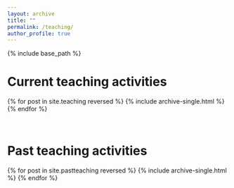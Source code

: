 ```yaml
---
layout: archive
title: ""
permalink: /teaching/
author_profile: true
---
```


{% include base_path %}

Current teaching activities
======

{% for post in site.teaching reversed %}
  {% include archive-single.html %}
{% endfor %}

<br>

Past teaching activities
======

{% for post in site.pastteaching reversed %}
  {% include archive-single.html %}
{% endfor %}
